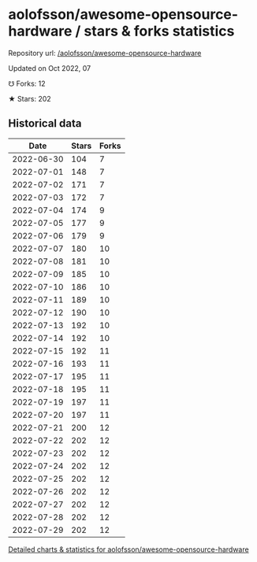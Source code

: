 # aolofsson/awesome-opensource-hardware / stars & forks statistics

Repository url: [/aolofsson/awesome-opensource-hardware](https://github.com/aolofsson/awesome-opensource-hardware)

Updated on Oct 2022, 07

☋ Forks: 12

★ Stars: 202

## Historical data
| Date | Stars | Forks |
|------|-------|-------|
| 2022-06-30 | 104 | 7 | 
| 2022-07-01 | 148 | 7 | 
| 2022-07-02 | 171 | 7 | 
| 2022-07-03 | 172 | 7 | 
| 2022-07-04 | 174 | 9 | 
| 2022-07-05 | 177 | 9 | 
| 2022-07-06 | 179 | 9 | 
| 2022-07-07 | 180 | 10 | 
| 2022-07-08 | 181 | 10 | 
| 2022-07-09 | 185 | 10 | 
| 2022-07-10 | 186 | 10 | 
| 2022-07-11 | 189 | 10 | 
| 2022-07-12 | 190 | 10 | 
| 2022-07-13 | 192 | 10 | 
| 2022-07-14 | 192 | 10 | 
| 2022-07-15 | 192 | 11 | 
| 2022-07-16 | 193 | 11 | 
| 2022-07-17 | 195 | 11 | 
| 2022-07-18 | 195 | 11 | 
| 2022-07-19 | 197 | 11 | 
| 2022-07-20 | 197 | 11 | 
| 2022-07-21 | 200 | 12 | 
| 2022-07-22 | 202 | 12 | 
| 2022-07-23 | 202 | 12 | 
| 2022-07-24 | 202 | 12 | 
| 2022-07-25 | 202 | 12 | 
| 2022-07-26 | 202 | 12 | 
| 2022-07-27 | 202 | 12 | 
| 2022-07-28 | 202 | 12 | 
| 2022-07-29 | 202 | 12 | 


[Detailed charts & statistics for aolofsson/awesome-opensource-hardware](https://reviewgithub.com/rep/aolofsson/awesome-opensource-hardware)
